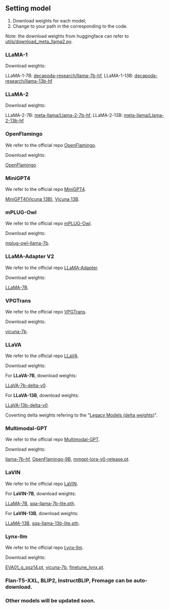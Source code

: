 ## Setting model

1. Download weights for each model;
2. Change to your path in the corresponding to the code.

Note: the download weights from huggingface can refer to [utils/download_meta_llama2.py](https://github.com/declare-lab/MM-BigBench/blob/main/utils/download_meta_llama2.py).


### LLaMA-1

Download weights:  

LLaMA-1-7B: [decapoda-research/llama-7b-hf](https://huggingface.co/decapoda-research/llama-7b-hf),
LLaMA-1-13B: [decapoda-research/llama-13b-hf](https://huggingface.co/decapoda-research/llama-13b-hf)

### LLaMA-2

Download weights:  

LLaMA-2-7B: [meta-llama/Llama-2-7b-hf](https://huggingface.co/meta-llama/Llama-2-7b-hf),
LLaMA-2-13B: [meta-llama/Llama-2-13b-hf](https://huggingface.co/meta-llama/Llama-2-13b-hf)

### OpenFlamingo

We refer to the official repo [OpenFlamingo](https://github.com/mlfoundations/open_flamingo).

Download weights:  

[OpenFlamingo](https://huggingface.co/openflamingo/OpenFlamingo-9B-deprecated)


### MiniGPT4

We refer to the official repo [MiniGPT4](https://github.com/Vision-CAIR/MiniGPT-4/).

[MiniGPT4(Vicuna 13B)](https://drive.google.com/file/d/1a4zLvaiDBr-36pasffmgpvH5P7CKmpze/view),
[Vicuna 13B](https://github.com/lm-sys/FastChat).



### mPLUG-Owl

We refer to the official repo  [mPLUG-Owl](https://github.com/X-PLUG/mPLUG-Owl).

Download weights:  

[mplug-owl-llama-7b](https://huggingface.co/MAGAer13/mplug-owl-llama-7b).

### LLaMA-Adapter V2

We refer to the official repo  [LLaMA-Adapter](https://github.com/OpenGVLab/LLaMA-Adapter).

Download weights:  

[LLaMA-7B](https://huggingface.co/nyanko7/LLaMA-7B/tree/main).


### VPGTrans

We refer to the official repo [VPGTrans](https://github.com/VPGTrans/VPGTrans).

Download weights:  

[vicuna-7b](https://huggingface.co/lmsys/vicuna-7b-v1.1).

### LLaVA

We refer to the official repo [LLaVA](https://github.com/haotian-liu/LLaVA). 

Download weights:  

For **LLaVA-7B**, download weights: 

[LLaVA-7b-delta-v0](https://huggingface.co/liuhaotian/LLaVA-7b-delta-v0). 


For **LLaVA-13B**, download weights: 

[LLaVA-13b-delta-v0](https://huggingface.co/liuhaotian/LLaVA-13b-delta-v0).

Coverting delta weights refering to the "[Legacy Models (delta weights)](https://github.com/haotian-liu/LLaVA/blob/main/docs/MODEL_ZOO.md)".


### Multimodal-GPT

We refer to the official repo [Multimodal-GPT](https://github.com/open-mmlab/Multimodal-GPT).

Download weights:  

[llama-7b-hf](https://huggingface.co/decapoda-research/llama-7b-hf),
[OpenFlamingo-9B](https://huggingface.co/openflamingo/OpenFlamingo-9B-deprecated),
[mmgpt-lora-v0-release.pt](https://github.com/open-mmlab/Multimodal-GPT#:~:text=LoRA%20Weight%20from-,here,-.).


### LaVIN 

We refer to the official repo [LaVIN](https://github.com/luogen1996/LaVIN).

For **LaVIN-7B**, download weights: 

[LLaMA-7B](https://huggingface.co/nyanko7/LLaMA-7B/tree/main),
[sqa-llama-7b-lite.pth](https://drive.google.com/file/d/1oVtoTgt-d9EqmrVic27oZUreN9dLClMo/view).

For **LaVIN-13B**, download weights: 

[LLaMA-13B](https://huggingface.co/TheBloke/llama-13b),
[sqa-llama-13b-lite.pth](https://drive.google.com/file/d/1PyVsap3FnmgXOGXFXjYsAtR75cFypaHw/view).


### Lynx-llm

We refer to the official repo [Lynx-llm](https://github.com/bytedance/lynx-llm/tree/main).

Download weights:  

[EVA01_g_psz14.pt](https://github.com/bytedance/lynx-llm/tree/main#:~:text=eva_vit_1b%20on%20official-,website,-and%20put%20it),
[vicuna-7b](https://huggingface.co/lmsys/vicuna-7b-v1.1),
[finetune_lynx.pt](https://github.com/bytedance/lynx-llm/tree/main#:~:text=pretrain_lynx.pt%20or-,finetune_lynx.pt,-and%20put%20it).


### Flan-T5-XXL, BLIP2, InstructBLIP, Fromage can be auto-download.

### Other models will be updated soon.
